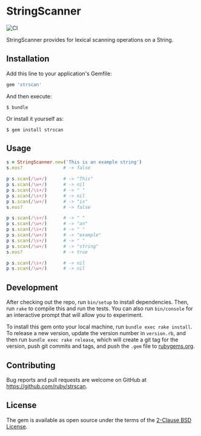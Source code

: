 # StringScanner

![CI](https://github.com/ruby/strscan/workflows/CI/badge.svg?branch=master&event=push)

StringScanner provides for lexical scanning operations on a String.

## Installation

Add this line to your application's Gemfile:

```ruby
gem 'strscan'
```

And then execute:

    $ bundle

Or install it yourself as:

    $ gem install strscan

## Usage

```ruby
s = StringScanner.new('This is an example string')
s.eos?               # -> false

p s.scan(/\w+/)      # -> "This"
p s.scan(/\w+/)      # -> nil
p s.scan(/\s+/)      # -> " "
p s.scan(/\s+/)      # -> nil
p s.scan(/\w+/)      # -> "is"
s.eos?               # -> false

p s.scan(/\s+/)      # -> " "
p s.scan(/\w+/)      # -> "an"
p s.scan(/\s+/)      # -> " "
p s.scan(/\w+/)      # -> "example"
p s.scan(/\s+/)      # -> " "
p s.scan(/\w+/)      # -> "string"
s.eos?               # -> true

p s.scan(/\s+/)      # -> nil
p s.scan(/\w+/)      # -> nil
```

## Development

After checking out the repo, run `bin/setup` to install dependencies. Then, run `rake` to compile this and run the tests. You can also run `bin/console` for an interactive prompt that will allow you to experiment.

To install this gem onto your local machine, run `bundle exec rake install`. To release a new version, update the version number in `version.rb`, and then run `bundle exec rake release`, which will create a git tag for the version, push git commits and tags, and push the `.gem` file to [rubygems.org](https://rubygems.org).

## Contributing

Bug reports and pull requests are welcome on GitHub at https://github.com/ruby/strscan.


## License

The gem is available as open source under the terms of the [2-Clause BSD License](https://opensource.org/licenses/BSD-2-Clause).

